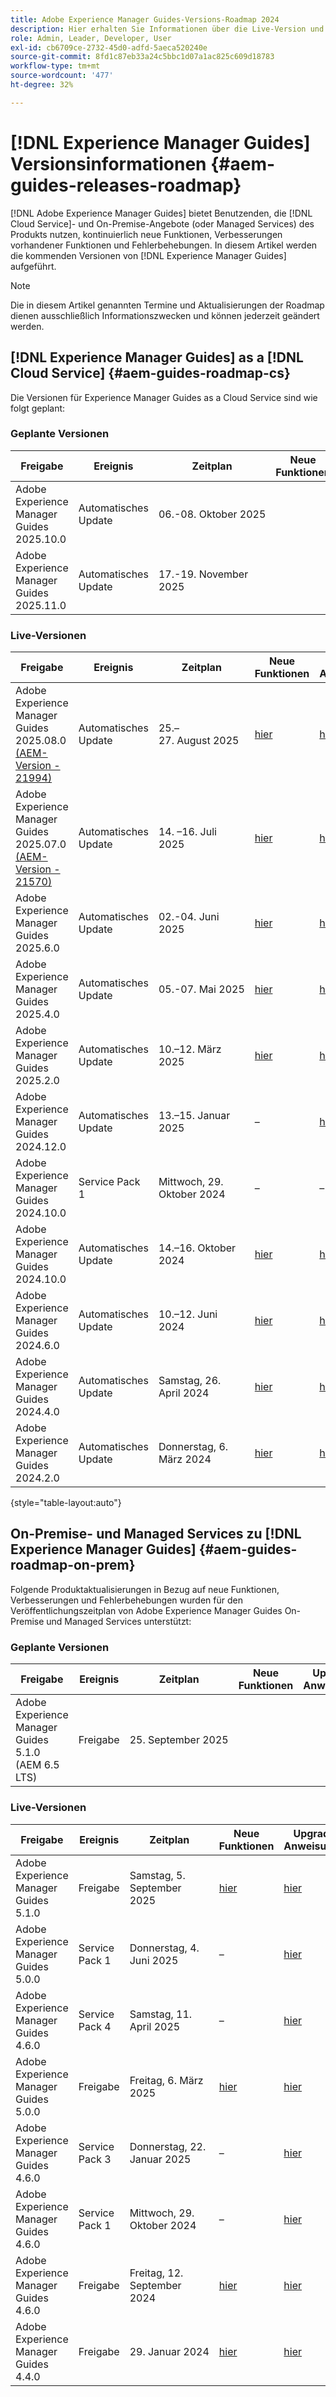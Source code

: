 ```yaml
---
title: Adobe Experience Manager Guides-Versions-Roadmap 2024
description: Hier erhalten Sie Informationen über die Live-Version und künftige Versionen von Adobe Experience Manager Guides On-Premise und Adobe Experience Manager Guides as a Cloud Service
role: Admin, Leader, Developer, User
exl-id: cb6709ce-2732-45d0-adfd-5aeca520240e
source-git-commit: 8fd1c87eb33a24c5bbc1d07a1ac825c609d18783
workflow-type: tm+mt
source-wordcount: '477'
ht-degree: 32%

---
```


# [!DNL Experience Manager Guides] Versionsinformationen {#aem-guides-releases-roadmap}

[!DNL Adobe Experience Manager Guides] bietet Benutzenden, die [!DNL Cloud Service]- und On-Premise-Angebote (oder Managed Services) des Produkts nutzen, kontinuierlich neue Funktionen, Verbesserungen vorhandener Funktionen und Fehlerbehebungen. In diesem Artikel werden die kommenden Versionen von [!DNL Experience Manager Guides] aufgeführt.

>[!NOTE]
>
>Die in diesem Artikel genannten Termine und Aktualisierungen der Roadmap dienen ausschließlich Informationszwecken und können jederzeit geändert werden.

## [!DNL Experience Manager Guides] as a [!DNL Cloud Service] {#aem-guides-roadmap-cs}

Die Versionen für Experience Manager Guides as a Cloud Service sind wie folgt geplant:

### Geplante Versionen


| Freigabe | Ereignis | Zeitplan | Neue Funktionen | Upgrade-Anweisungen | Behobene Probleme | Status |
|---|---|---|---|---|---|---|
| Adobe Experience Manager Guides 2025.10.0 | Automatisches Update | 06.-08. Oktober 2025 |  |  |  | Ziel |
| Adobe Experience Manager Guides 2025.11.0 | Automatisches Update | 17.-19. November 2025 |  |  |  | Ziel |

### Live-Versionen

| Freigabe | Ereignis | Zeitplan | Neue Funktionen | Upgrade-Anweisungen | Behobene Probleme | Status |
|---|---|---|---|---|---|---|
| Adobe Experience Manager Guides 2025.08.0 <br> [(AEM-Version - 21994)](https://experienceleague.adobe.com/de/docs/experience-manager-cloud-service/content/release-notes/maintenance/latest?lang=de) | Automatisches Update | 25.–27. August 2025 | [hier](whats-new-2025-08-0.md) | [hier](upgrade-instructions-2025-08-0.md) | [hier](fixed-issues-2025-08-0.md) | Aktualisiert |
| Adobe Experience Manager Guides 2025.07.0 <br> [(AEM-Version - 21570)](https://experienceleague.adobe.com/en/docs/experience-manager-cloud-service/content/release-notes/maintenance/2025/2025-7-0?lang=en#21570) | Automatisches Update | &#x200B;14. –16. Juli 2025 | [hier](whats-new-2025-07-0.md) | [hier](upgrade-instructions-2025-07-0.md) | [hier](fixed-issues-2025-07-0.md) | Aktualisiert |
| Adobe Experience Manager Guides 2025.6.0 | Automatisches Update | 02.-04. Juni 2025 | [hier](whats-new-2025-06-0.md) | [hier](upgrade-instructions-2025-06-0.md) | [hier](fixed-issues-2025-06-0.md) | Aktualisiert |
| Adobe Experience Manager Guides 2025.4.0 | Automatisches Update | 05.-07. Mai 2025 | [hier](whats-new-2025-04-0.md) | [hier](upgrade-instructions-2025-04-0.md) | [hier](fixed-issues-2025-04-0.md) | Aktualisiert |
| Adobe Experience Manager Guides 2025.2.0 | Automatisches Update | 10.–12. März 2025 | [hier](whats-new-2025-02-0.md) | [hier](upgrade-instructions-2025-02-0.md) | [hier](fixed-issues-2025-02-0.md) | Aktualisiert |
| Adobe Experience Manager Guides 2024.12.0 | Automatisches Update | 13.–15. Januar 2025 | – | [hier](upgrade-instructions-2024-12-0.md) | [hier](fixed-issues-2024-12-0.md) | Aktualisiert |
| Adobe Experience Manager Guides 2024.10.0 | Service Pack 1 | Mittwoch, 29. Oktober 2024 | – | – | [hier](fixed-issues-2024-10-0-sp1.md) | Aktualisiert |
| Adobe Experience Manager Guides 2024.10.0 | Automatisches Update | 14.–16. Oktober 2024 | [hier](whats-new-2024-10-0.md) | [hier](upgrade-instructions-2024-10-0.md) | [hier](fixed-issues-2024-10-0.md) | Aktualisiert |
| Adobe Experience Manager Guides 2024.6.0 | Automatisches Update | 10.–12. Juni 2024 | [hier](whats-new-2024-06-0.md) | [hier](upgrade-instructions-2024-06-0.md) | [hier](fixed-issues-2024-06-0.md) | Aktualisiert |
| Adobe Experience Manager Guides 2024.4.0 | Automatisches Update | Samstag, 26. April 2024 | [hier](whats-new-2024-04-0.md) | [hier](upgrade-instructions-2024-04-0.md) | [hier](fixed-issues-2024-04-0.md) | Aktualisiert |
| Adobe Experience Manager Guides 2024.2.0 | Automatisches Update | Donnerstag, 6. März 2024 | [hier](whats-new-2024-2-0.md) | [hier](upgrade-instructions-2024-2-0.md) | [hier](fixed-issues-2024-2-0.md) | Aktualisiert |

{style="table-layout:auto"}



## On-Premise- und Managed Services zu [!DNL Experience Manager Guides] {#aem-guides-roadmap-on-prem}

Folgende Produktaktualisierungen in Bezug auf neue Funktionen, Verbesserungen und Fehlerbehebungen wurden für den Veröffentlichungszeitplan von Adobe Experience Manager Guides On-Premise und Managed Services unterstützt:

### Geplante Versionen

| Freigabe | Ereignis | Zeitplan | Neue Funktionen | Upgrade-Anweisungen | Status |
|---|---|---|---|---|---|
| Adobe Experience Manager Guides 5.1.0 (AEM 6.5 LTS) | Freigabe | 25. September 2025 |  |  | Ziel |

### Live-Versionen

| Freigabe | Ereignis | Zeitplan | Neue Funktionen | Upgrade-Anweisungen | Status |
|---|---|---|---|---|---|
| Adobe Experience Manager Guides 5.1.0 | Freigabe | Samstag, 5. September 2025 | [hier](whats-new-5-1-0.md) | [hier](upgrade-instructions-5-1-0.md) | Freigegeben |
| Adobe Experience Manager Guides 5.0.0 | Service Pack 1 | Donnerstag, 4. Juni 2025 | – | [hier](upgrade-instructions-5-0-0-sp1.md) | Freigegeben |
| Adobe Experience Manager Guides 4.6.0 | Service Pack 4 | Samstag, 11. April 2025 | – | [hier](upgrade-instructions-4-6-0-sp4.md) | Freigegeben |
| Adobe Experience Manager Guides 5.0.0 | Freigabe | Freitag, 6. März 2025 | [hier](whats-new-5-0-0.md) | [hier](upgrade-instructions-5-0-0.md) | Freigegeben |
| Adobe Experience Manager Guides 4.6.0 | Service Pack 3 | Donnerstag, 22. Januar 2025 | – | [hier](upgrade-instructions-4-6-0-sp2.md) | Freigegeben |
| Adobe Experience Manager Guides 4.6.0 | Service Pack 1 | Mittwoch, 29. Oktober 2024 | – | [hier](upgrade-instructions-4-6-0-sp1.md) | Freigegeben |
| Adobe Experience Manager Guides 4.6.0 | Freigabe | Freitag, 12. September 2024 | [hier](whats-new-4-6.md) | [hier](upgrade-instructions-4-6-0.md) | Freigegeben |
| Adobe Experience Manager Guides 4.4.0 | Freigabe | 29. Januar 2024 | [hier](whats-new-4-4.md) | [hier](upgrade-instructions-4-4.md) | Freigegeben |



